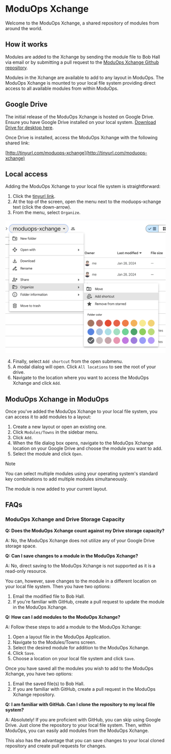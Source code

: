 # ModuOps Xchange

Welcome to the ModuOps Xchange, a shared repository of modules from around the world.

## How it works

Modules are added to the Xchange by sending the module file to Bob Hall via email or by submitting a pull request to the [ModuOps Xchange Github repository](https://github.com/bhall2001/moduops-xchange).

Modules in the Xchange are available to add to any layout in ModuOps. The ModuOps Xchange is mounted to your local file system providing direct access to all available modules from within ModuOps.

## Google Drive

The initial release of the ModuOps Xchange is hosted on Google Drive. Ensure you have Google Drive installed on your local system. [Download Drive for desktop here](https://www.google.com/drive/download/).

Once Drive is installed, access the ModuOps Xchange with the following shared link:

[http://tinyurl.com/moduops-xchange](http://tinyurl.com/moduops-xchange)

## Local access

Adding the ModuOps Xchange to your local file system is straightforward:

1. Click the [tinyurl link](http://tinyurl.com/moduops-xchange).
2. At the top of the screen, open the menu next to the moduops-xchange text (click the down-arrow).
3. From the menu, select `Organize`.

![add shortcut menu](/assets/add-shortcut.png)

4. Finally, select `Add shortcut` from the open submenu.
5. A modal dialog will open. Click `All locations` to see the root of your drive.
6. Navigate to the location where you want to access the ModuOps Xchange and click `Add`.

## ModuOps Xchange in ModuOps

Once you've added the ModuOps Xchange to your local file system, you can access it to add modules to a layout:

1. Create a new layout or open an existing one.
2. Click `Modules/Towns` in the sidebar menu.
3. Click `Add`.
4. When the file dialog box opens, navigate to the ModuOps Xchange location on your Google Drive and choose the module you want to add.
5. Select the module and click `Open`.

> [!NOTE]
> You can select multiple modules using your operating system's standard key combinations to add multiple modules simultaneously.

The module is now added to your current layout.

## FAQs

### ModuOps Xchange and Drive Storage Capacity

**Q: Does the ModuOps Xchange count against my Drive storage capacity?**

A: No, the ModuOps Xchange does not utilize any of your Google Drive storage space.

**Q: Can I save changes to a module in the ModuOps Xchange?**

A: No, direct saving to the ModuOps Xchange is not supported as it is a read-only resource.

You can, however, save changes to the module in a different location on your local file system. Then you have two options:

1. Email the modified file to Bob Hall.
2. If you're familiar with GitHub, create a pull request to update the module in the ModuOps Xchange.

**Q: How can I add modules to the ModuOps Xchange?**

A: Follow these steps to add a module to the ModuOps Xchange:

1. Open a layout file in the ModuOps Application.
2. Navigate to the Modules/Towns screen.
3. Select the desired module for addition to the ModuOps Xchange.
4. Click `Save`.
5. Choose a location on your local file system and click `Save`.

Once you have saved all the modules you wish to add to the ModuOps Xchange, you have two options:

1. Email the saved file(s) to Bob Hall.
2. If you are familiar with GitHub, create a pull request in the ModuOps Xchange repository.

**Q: I am familiar with GitHub. Can I clone the repository to my local file system?**

A: Absolutely! If you are proficient with GitHub, you can skip using Google Drive. Just clone the repository to your local file system. Then, within ModuOps, you can easily add modules from the ModuOps Xchange.

This also has the advantage that you can save changes to your local cloned repository and create pull requests for changes.
